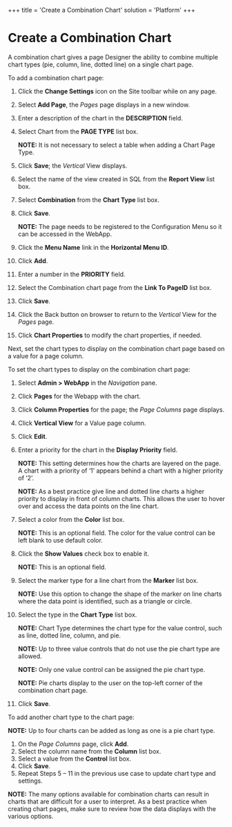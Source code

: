 +++
title = 'Create a Combination Chart'
solution = 'Platform'
+++

# Create a Combination Chart

A combination chart gives a page Designer the ability to combine
multiple chart types (pie, column, line, dotted line) on a single chart
page.

To add a combination chart page:

1.  Click the **Change Settings** icon on the Site toolbar while on any
    page.

2.  Select **Add Page**, the *Pages* page displays in a new window.

3.  Enter a description of the chart in the **DESCRIPTION** field.

4.  Select Chart from the **PAGE TYPE** list box.
    
    **NOTE:** It is not necessary to select a table when adding a Chart
    Page Type.

5.  Click **Save**; the *Vertical* View displays.

6.  Select the name of the view created in SQL from the **Report View**
    list box.

7.  Select **Combination** from the **Chart Type** list box.

8.  Click **Save**.
    
    **NOTE:** The page needs to be registered to the Configuration Menu
    so it can be accessed in the WebApp.

9.  Click the **Menu Name** link in the **Horizontal Menu ID**.

10. Click **Add**.

11. Enter a number in the **PRIORITY** field.

12. Select the Combination chart page from the **Link To PageID** list
    box.

13. Click **Save**.

14. Click the Back button on browser to return to the *Vertical* View
    for the *Pages* page.

15. Click **Chart Properties** to modify the chart properties, if
    needed.

Next, set the chart types to display on the combination chart page based
on a value for a page column.

To set the chart types to display on the combination chart page:

1.  Select **Admin \> WebApp** in the *Navigation* pane.

2.  Click **Pages** for the Webapp with the chart.

3.  Click **Column Properties** for the page; the *Page Columns* page
    displays.

4.  Click **Vertical View** for a Value page column.

5.  Click **Edit**.

6.  Enter a priority for the chart in the **Display Priority** field.
    
    **NOTE:** This setting determines how the charts are layered on the
    page. A chart with a priority of ‘1’ appears behind a chart with a
    higher priority of ‘2’.
    
    **NOTE:** As a best practice give line and dotted line charts a
    higher priority to display in front of column charts. This allows
    the user to hover over and access the data points on the line chart.

7.  Select a color from the **Color** list box.
    
    **NOTE:** This is an optional field. The color for the value control
    can be left blank to use default color.

8.  Click the **Show Values** check box to enable it.
    
    **NOTE:** This is an optional field.

9.  Select the marker type for a line chart from the **Marker** list
    box.
    
    **NOTE:** Use this option to change the shape of the marker on line
    charts where the data point is identified, such as a triangle or
    circle.

10. Select the type in the **Chart Type** list box.
    
    **NOTE:** Chart Type determines the chart type for the value
    control, such as line, dotted line, column, and pie.
    
    **NOTE:** Up to three value controls that do not use the pie chart
    type are allowed.
    
    **NOTE:** Only one value control can be assigned the pie chart type.
    
    **NOTE:** Pie charts display to the user on the top-left corner of
    the combination chart page.

11. Click **Save**.

To add another chart type to the chart page:

**NOTE:** Up to four charts can be added as long as one is a pie chart
type.

1.  On the *Page Columns* page, click **Add**.
2.  Select the column name from the **Column** list box.
3.  Select a value from the **Control** list box.
4.  Click **Save**.
5.  Repeat Steps 5 – 11 in the previous use case to update chart type
    and settings.

**NOTE:** The many options available for combination charts can result
in charts that are difficult for a user to interpret. As a best practice
when creating chart pages, make sure to review how the data displays
with the various options.
